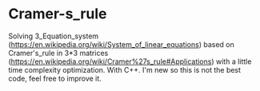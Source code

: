 # Cramer-s_rule
Solving 3_Equation_system (https://en.wikipedia.org/wiki/System_of_linear_equations) based on Cramer's_rule in 3*3 matrices (https://en.wikipedia.org/wiki/Cramer%27s_rule#Applications) with a little time complexity optimization.
With C++.
I'm new so this is not the best code, feel free to improve it.
